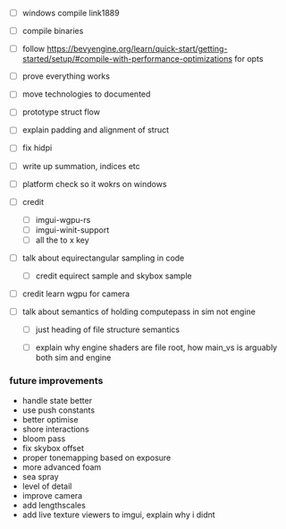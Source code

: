 - [ ] windows compile link1889
- [ ] compile binaries
- [ ] follow https://bevyengine.org/learn/quick-start/getting-started/setup/#compile-with-performance-optimizations for opts
- [ ] prove everything works

- [ ] move technologies to documented 
- [ ] prototype struct flow

- [ ] explain padding and alignment of struct
- [ ] fix hidpi
- [ ] write up summation, indices etc
- [ ] platform check so it wokrs on windows
- [ ] credit 
    - [ ] imgui-wgpu-rs
    - [ ] imgui-winit-support
    - [ ] all the to x key
- [ ] talk about equirectangular sampling in code
    - [ ] credit equirect sample and skybox sample
- [ ] credit learn wgpu for camera
- [ ] talk about semantics of holding computepass in sim not engine
    - [ ] just heading of file structure semantics
    - [ ] explain why engine shaders are file root, how main_vs is arguably both sim and engine


### future improvements
- handle state better
- use push constants
- better optimise
- shore interactions
- bloom pass
- fix skybox offset
- proper tonemapping based on exposure
- more advanced foam
- sea spray
- level of detail
- improve camera
- add lengthscales
- add live texture viewers to imgui, explain why i didnt
